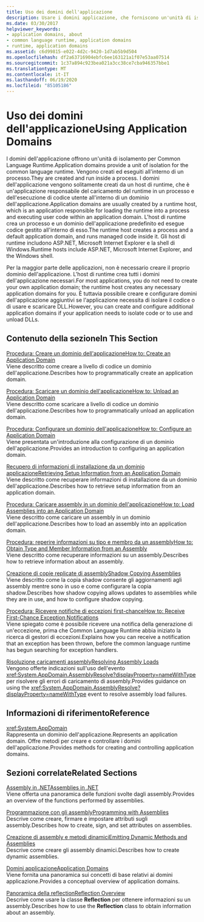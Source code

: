 ```yaml
---
title: Uso dei domini dell'applicazione
description: Usare i domini applicazione, che forniscono un'unità di isolamento per il Common Language Runtime (CLR). I domini applicazione vengono creati ed eseguiti all'interno di un processo.
ms.date: 03/30/2017
helpviewer_keywords:
- application domains, about
- common language runtime, application domains
- runtime, application domains
ms.assetid: c6d99815-e022-4d2c-9420-1d7ab5b9d504
ms.openlocfilehash: df2a63716904ebfc6ee163121a1f07e53aa07514
ms.sourcegitcommit: 1c37a894c923bea021a3cc38ce7cba946357bbe1
ms.translationtype: MT
ms.contentlocale: it-IT
ms.lasthandoff: 06/19/2020
ms.locfileid: "85105186"
---
```

# <a name="using-application-domains"></a><span data-ttu-id="0f04e-104">Uso dei domini dell'applicazione</span><span class="sxs-lookup"><span data-stu-id="0f04e-104">Using Application Domains</span></span>

<span data-ttu-id="0f04e-105">I domini dell'applicazione offrono un'unità di isolamento per Common Language Runtime.</span><span class="sxs-lookup"><span data-stu-id="0f04e-105">Application domains provide a unit of isolation for the common language runtime.</span></span> <span data-ttu-id="0f04e-106">Vengono creati ed eseguiti all'interno di un processo.</span><span class="sxs-lookup"><span data-stu-id="0f04e-106">They are created and run inside a process.</span></span> <span data-ttu-id="0f04e-107">I domini dell'applicazione vengono solitamente creati da un host di runtime, che è un'applicazione responsabile del caricamento del runtime in un processo e dell'esecuzione di codice utente all'interno di un dominio dell'applicazione.</span><span class="sxs-lookup"><span data-stu-id="0f04e-107">Application domains are usually created by a runtime host, which is an application responsible for loading the runtime into a process and executing user code within an application domain.</span></span> <span data-ttu-id="0f04e-108">L'host di runtime crea un processo e un dominio dell'applicazione predefinito ed esegue codice gestito all'interno di esso.</span><span class="sxs-lookup"><span data-stu-id="0f04e-108">The runtime host creates a process and a default application domain, and runs managed code inside it.</span></span> <span data-ttu-id="0f04e-109">Gli host di runtime includono ASP.NET, Microsoft Internet Explorer e la shell di Windows.</span><span class="sxs-lookup"><span data-stu-id="0f04e-109">Runtime hosts include ASP.NET, Microsoft Internet Explorer, and the Windows shell.</span></span>  
  
<span data-ttu-id="0f04e-110">Per la maggior parte delle applicazioni, non è necessario creare il proprio dominio dell'applicazione. L'host di runtime crea tutti i domini dell'applicazione necessari.</span><span class="sxs-lookup"><span data-stu-id="0f04e-110">For most applications, you do not need to create your own application domain; the runtime host creates any necessary application domains for you.</span></span> <span data-ttu-id="0f04e-111">È tuttavia possibile creare e configurare domini dell'applicazione aggiuntivi se l'applicazione necessita di isolare il codice o di usare e scaricare DLL.</span><span class="sxs-lookup"><span data-stu-id="0f04e-111">However, you can create and configure additional application domains if your application needs to isolate code or to use and unload DLLs.</span></span>  
  
## <a name="in-this-section"></a><span data-ttu-id="0f04e-112">Contenuto della sezione</span><span class="sxs-lookup"><span data-stu-id="0f04e-112">In This Section</span></span>  

[<span data-ttu-id="0f04e-113">Procedura: Creare un dominio dell'applicazione</span><span class="sxs-lookup"><span data-stu-id="0f04e-113">How to: Create an Application Domain</span></span>](how-to-create-an-application-domain.md)  
<span data-ttu-id="0f04e-114">Viene descritto come creare a livello di codice un dominio dell'applicazione.</span><span class="sxs-lookup"><span data-stu-id="0f04e-114">Describes how to programmatically create an application domain.</span></span>  
  
[<span data-ttu-id="0f04e-115">Procedura: Scaricare un dominio dell'applicazione</span><span class="sxs-lookup"><span data-stu-id="0f04e-115">How to: Unload an Application Domain</span></span>](how-to-unload-an-application-domain.md)  
<span data-ttu-id="0f04e-116">Viene descritto come scaricare a livello di codice un dominio dell'applicazione.</span><span class="sxs-lookup"><span data-stu-id="0f04e-116">Describes how to programmatically unload an application domain.</span></span>  
  
[<span data-ttu-id="0f04e-117">Procedura: Configurare un dominio dell'applicazione</span><span class="sxs-lookup"><span data-stu-id="0f04e-117">How to: Configure an Application Domain</span></span>](how-to-configure-an-application-domain.md)  
<span data-ttu-id="0f04e-118">Viene presentata un'introduzione alla configurazione di un dominio dell'applicazione.</span><span class="sxs-lookup"><span data-stu-id="0f04e-118">Provides an introduction to configuring an application domain.</span></span>  
  
[<span data-ttu-id="0f04e-119">Recupero di informazioni di installazione da un dominio applicazione</span><span class="sxs-lookup"><span data-stu-id="0f04e-119">Retrieving Setup Information from an Application Domain</span></span>](retrieve-setup-information.md)  
<span data-ttu-id="0f04e-120">Viene descritto come recuperare informazioni di installazione da un dominio dell'applicazione.</span><span class="sxs-lookup"><span data-stu-id="0f04e-120">Describes how to retrieve setup information from an application domain.</span></span>  
  
[<span data-ttu-id="0f04e-121">Procedura: Caricare assembly in un dominio dell'applicazione</span><span class="sxs-lookup"><span data-stu-id="0f04e-121">How to: Load Assemblies into an Application Domain</span></span>](how-to-load-assemblies-into-an-application-domain.md)  
<span data-ttu-id="0f04e-122">Viene descritto come caricare un assembly in un dominio dell'applicazione.</span><span class="sxs-lookup"><span data-stu-id="0f04e-122">Describes how to load an assembly into an application domain.</span></span>  
  
[<span data-ttu-id="0f04e-123">Procedura: reperire informazioni su tipo e membro da un assembly</span><span class="sxs-lookup"><span data-stu-id="0f04e-123">How to: Obtain Type and Member Information from an Assembly</span></span>](../reflection-and-codedom/get-type-member-information.md)  
<span data-ttu-id="0f04e-124">Viene descritto come recuperare informazioni su un assembly.</span><span class="sxs-lookup"><span data-stu-id="0f04e-124">Describes how to retrieve information about an assembly.</span></span>  
  
[<span data-ttu-id="0f04e-125">Creazione di copie replicate di assembly</span><span class="sxs-lookup"><span data-stu-id="0f04e-125">Shadow Copying Assemblies</span></span>](shadow-copy-assemblies.md)  
<span data-ttu-id="0f04e-126">Viene descritto come la copia shadow consente gli aggiornamenti agli assembly mentre sono in uso e come configurare la copia shadow.</span><span class="sxs-lookup"><span data-stu-id="0f04e-126">Describes how shadow copying allows updates to assemblies while they are in use, and how to configure shadow copying.</span></span>  
  
[<span data-ttu-id="0f04e-127">Procedura: Ricevere notifiche di eccezioni first-chance</span><span class="sxs-lookup"><span data-stu-id="0f04e-127">How to: Receive First-Chance Exception Notifications</span></span>](how-to-receive-first-chance-exception-notifications.md)  
<span data-ttu-id="0f04e-128">Viene spiegato come è possibile ricevere una notifica della generazione di un'eccezione, prima che Common Language Runtime abbia iniziato la ricerca di gestori di eccezioni.</span><span class="sxs-lookup"><span data-stu-id="0f04e-128">Explains how you can receive a notification that an exception has been thrown, before the common language runtime has begun searching for exception handlers.</span></span>  
  
[<span data-ttu-id="0f04e-129">Risoluzione caricamenti assembly</span><span class="sxs-lookup"><span data-stu-id="0f04e-129">Resolving Assembly Loads</span></span>](../../standard/assembly/resolve-loads.md)  
<span data-ttu-id="0f04e-130">Vengono offerte indicazioni sull'uso dell'evento <xref:System.AppDomain.AssemblyResolve?displayProperty=nameWithType> per risolvere gli errori di caricamento di assembly.</span><span class="sxs-lookup"><span data-stu-id="0f04e-130">Provides guidance on using the <xref:System.AppDomain.AssemblyResolve?displayProperty=nameWithType> event to resolve assembly load failures.</span></span>  
  
## <a name="reference"></a><span data-ttu-id="0f04e-131">Informazioni di riferimento</span><span class="sxs-lookup"><span data-stu-id="0f04e-131">Reference</span></span>  

<xref:System.AppDomain>  
<span data-ttu-id="0f04e-132">Rappresenta un dominio dell'applicazione.</span><span class="sxs-lookup"><span data-stu-id="0f04e-132">Represents an application domain.</span></span> <span data-ttu-id="0f04e-133">Offre metodi per creare e controllare i domini dell'applicazione.</span><span class="sxs-lookup"><span data-stu-id="0f04e-133">Provides methods for creating and controlling application domains.</span></span>  
  
## <a name="related-sections"></a><span data-ttu-id="0f04e-134">Sezioni correlate</span><span class="sxs-lookup"><span data-stu-id="0f04e-134">Related Sections</span></span>  
[<span data-ttu-id="0f04e-135">Assembly in .NET</span><span class="sxs-lookup"><span data-stu-id="0f04e-135">Assemblies in .NET</span></span>](../../standard/assembly/index.md)  
<span data-ttu-id="0f04e-136">Viene offerta una panoramica delle funzioni svolte dagli assembly.</span><span class="sxs-lookup"><span data-stu-id="0f04e-136">Provides an overview of the functions performed by assemblies.</span></span>  
  
[<span data-ttu-id="0f04e-137">Programmazione con gli assembly</span><span class="sxs-lookup"><span data-stu-id="0f04e-137">Programming with Assemblies</span></span>](../../standard/assembly/index.md)  
<span data-ttu-id="0f04e-138">Descrive come creare, firmare e impostare attributi sugli assembly.</span><span class="sxs-lookup"><span data-stu-id="0f04e-138">Describes how to create, sign, and set attributes on assemblies.</span></span>  
  
[<span data-ttu-id="0f04e-139">Creazione di assembly e metodi dinamici</span><span class="sxs-lookup"><span data-stu-id="0f04e-139">Emitting Dynamic Methods and Assemblies</span></span>](../reflection-and-codedom/emitting-dynamic-methods-and-assemblies.md)  
<span data-ttu-id="0f04e-140">Descrive come creare gli assembly dinamici.</span><span class="sxs-lookup"><span data-stu-id="0f04e-140">Describes how to create dynamic assemblies.</span></span>  
  
[<span data-ttu-id="0f04e-141">Domini applicazione</span><span class="sxs-lookup"><span data-stu-id="0f04e-141">Application Domains</span></span>](application-domains.md)  
<span data-ttu-id="0f04e-142">Viene fornita una panoramica sui concetti di base relativi ai domini applicazione.</span><span class="sxs-lookup"><span data-stu-id="0f04e-142">Provides a conceptual overview of application domains.</span></span>  
  
[<span data-ttu-id="0f04e-143">Panoramica della reflection</span><span class="sxs-lookup"><span data-stu-id="0f04e-143">Reflection Overview</span></span>](../reflection-and-codedom/reflection.md)  
<span data-ttu-id="0f04e-144">Descrive come usare la classe **Reflection** per ottenere informazioni su un assembly.</span><span class="sxs-lookup"><span data-stu-id="0f04e-144">Describes how to use the **Reflection** class to obtain information about an assembly.</span></span>
